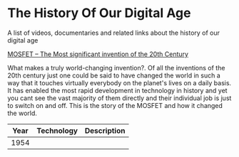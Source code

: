 # The History Of Our Digital Age

A list of videos, documentaries and related links about the history of our digital age

[MOSFET – The Most significant invention of the 20th Century](https://www.youtube.com/watch?v=bHwl8TdEI6k)

What makes a truly world-changing invention?. Of all the inventions of the 20th century just one could be said to have changed the world in such a way that it touches virtually everybody on the planet's lives on a daily basis. It has enabled the most rapid development in technology in history and yet you cant see the vast majority of them directly and their individual job is just to switch on and off. This is the story of the MOSFET and how it changed the world.

| Year	| Technology | Description |
|-|-|-|
| 1954 | 
<!--stackedit_data:
eyJoaXN0b3J5IjpbNTI2NTk5MzQ3LC05MDQ5NDU2OTIsMjg5Mj
MxNjgyXX0=
-->